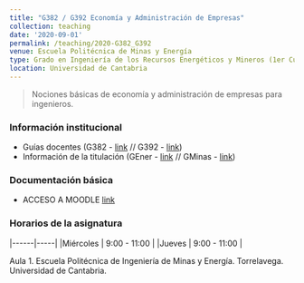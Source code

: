```yaml
---
title: "G382 / G392 Economía y Administración de Empresas"
collection: teaching
date: '2020-09-01'
permalink: /teaching/2020-G382_G392
venue: Escuela Politécnica de Minas y Energía
type: Grado en Ingeniería de los Recursos Energéticos y Mineros (1er Curso)
location: Universidad de Cantabria
---
```


> Nociones básicas de economía y administración de empresas para ingenieros.

### Información institucional

* Guías docentes (G382 - [link](https://web.unican.es/estudios/Documents/Guias/2020/es/G382.pdf) // G392 - [link](https://web.unican.es/estudios/Documents/Guias/2020/es/G392.pdf))
* Información de la titulación (GEner - [link](https://web.unican.es/centros/minas/estudios/detalle-estudio?p=101) // GMinas - [link](https://web.unican.es/centros/minas/estudios/detalle-estudio?p=102))


### Documentación básica

* ACCESO A MOODLE [link](https://moodle.unican.es/course/view.php?id=6261)


### Horarios de la asignatura

|------|-----|
|Miércoles | 9:00 - 11:00 |
|Jueves    | 9:00 - 11:00 |

Aula 1. Escuela Politécnica de Ingeniería de Minas y Energía.
Torrelavega. Universidad de Cantabria.

